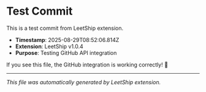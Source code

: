 # Test Commit

This is a test commit from LeetShip extension.

- **Timestamp**: 2025-08-29T08:52:06.814Z
- **Extension**: LeetShip v1.0.4
- **Purpose**: Testing GitHub API integration

If you see this file, the GitHub integration is working correctly! 🎉

---

*This file was automatically generated by LeetShip extension.*